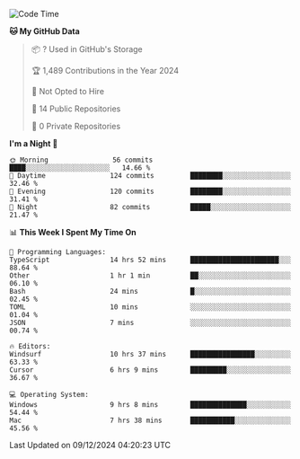 <!--START_SECTION:waka-->
![Code Time](http://img.shields.io/badge/Code%20Time-6%2C416%20hrs%2037%20mins-blue)

**🐱 My GitHub Data** 

> 📦 ? Used in GitHub's Storage 
 > 
> 🏆 1,489 Contributions in the Year 2024
 > 
> 🚫 Not Opted to Hire
 > 
> 📜 14 Public Repositories 
 > 
> 🔑 0 Private Repositories 
 > 
**I'm a Night 🦉** 

```text
🌞 Morning                56 commits          ████░░░░░░░░░░░░░░░░░░░░░   14.66 % 
🌆 Daytime                124 commits         ████████░░░░░░░░░░░░░░░░░   32.46 % 
🌃 Evening                120 commits         ████████░░░░░░░░░░░░░░░░░   31.41 % 
🌙 Night                  82 commits          █████░░░░░░░░░░░░░░░░░░░░   21.47 % 
```


📊 **This Week I Spent My Time On** 

```text
💬 Programming Languages: 
TypeScript               14 hrs 52 mins      ██████████████████████░░░   88.64 % 
Other                    1 hr 1 min          ██░░░░░░░░░░░░░░░░░░░░░░░   06.10 % 
Bash                     24 mins             █░░░░░░░░░░░░░░░░░░░░░░░░   02.45 % 
TOML                     10 mins             ░░░░░░░░░░░░░░░░░░░░░░░░░   01.04 % 
JSON                     7 mins              ░░░░░░░░░░░░░░░░░░░░░░░░░   00.74 % 

🔥 Editors: 
Windsurf                 10 hrs 37 mins      ████████████████░░░░░░░░░   63.33 % 
Cursor                   6 hrs 9 mins        █████████░░░░░░░░░░░░░░░░   36.67 % 

💻 Operating System: 
Windows                  9 hrs 8 mins        ██████████████░░░░░░░░░░░   54.44 % 
Mac                      7 hrs 38 mins       ███████████░░░░░░░░░░░░░░   45.56 % 
```


 Last Updated on 09/12/2024 04:20:23 UTC
<!--END_SECTION:waka-->


